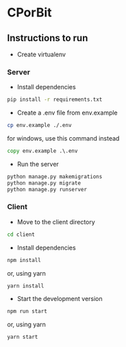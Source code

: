 # CPorBit

## Instructions to run

- Create virtualenv

### Server

- Install dependencies

```bash
pip install -r requirements.txt
```

- Create a .env file from env.example

```bash
cp env.example ./.env
```
for windows, use this command instead
```cmd
copy env.example .\.env
```

- Run the server

```bash
python manage.py makemigrations
python manage.py migrate
python manage.py runserver
```

### Client

- Move to the client directory

```bash
cd client
```

- Install dependencies

```bash
npm install
```

or, using yarn

```bash
yarn install
```

- Start the development version

```bash
npm run start
```

or, using yarn

```bash
yarn start
```
